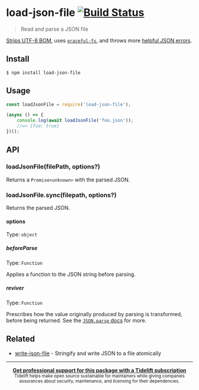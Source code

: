 # load-json-file [![Build Status](https://travis-ci.org/sindresorhus/load-json-file.svg?branch=master)](https://travis-ci.org/sindresorhus/load-json-file)

> Read and parse a JSON file

[Strips UTF-8 BOM](https://github.com/sindresorhus/strip-bom), uses [`graceful-fs`](https://github.com/isaacs/node-graceful-fs), and throws more [helpful JSON errors](https://github.com/sindresorhus/parse-json).


## Install

```
$ npm install load-json-file
```


## Usage

```js
const loadJsonFile = require('load-json-file');

(async () => {
	console.log(await loadJsonFile('foo.json'));
	//=> {foo: true}
})();
```


## API

### loadJsonFile(filePath, options?)

Returns a `Promise<unknown>` with the parsed JSON.

### loadJsonFile.sync(filepath, options?)

Returns the parsed JSON.

#### options

Type: `object`

##### beforeParse

Type: `Function`

Applies a function to the JSON string before parsing.

##### reviver

Type: `Function`

Prescribes how the value originally produced by parsing is transformed, before being returned. See the [`JSON.parse` docs](https://developer.mozilla.org/en-US/docs/Web/JavaScript/Reference/Global_Objects/JSON/parse#Using_the_reviver_parameter) for more.


## Related

- [write-json-file](https://github.com/sindresorhus/write-json-file) - Stringify and write JSON to a file atomically


---

<div align="center">
	<b>
		<a href="https://tidelift.com/subscription/pkg/npm-load-json-file?utm_source=npm-load-json-file&utm_medium=referral&utm_campaign=readme">Get professional support for this package with a Tidelift subscription</a>
	</b>
	<br>
	<sub>
		Tidelift helps make open source sustainable for maintainers while giving companies<br>assurances about security, maintenance, and licensing for their dependencies.
	</sub>
</div>
